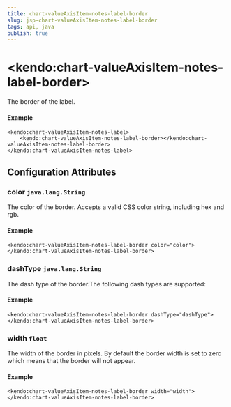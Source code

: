 ```yaml
---
title: chart-valueAxisItem-notes-label-border
slug: jsp-chart-valueAxisItem-notes-label-border
tags: api, java
publish: true
---
```


# \<kendo:chart-valueAxisItem-notes-label-border\>

The border of the label.

#### Example
    <kendo:chart-valueAxisItem-notes-label>
        <kendo:chart-valueAxisItem-notes-label-border></kendo:chart-valueAxisItem-notes-label-border>
    </kendo:chart-valueAxisItem-notes-label>

## Configuration Attributes

### color `java.lang.String`

The color of the border. Accepts a valid CSS color string, including hex and rgb.

#### Example
    <kendo:chart-valueAxisItem-notes-label-border color="color">
    </kendo:chart-valueAxisItem-notes-label-border>

### dashType `java.lang.String`

The dash type of the border.The following dash types are supported:

#### Example
    <kendo:chart-valueAxisItem-notes-label-border dashType="dashType">
    </kendo:chart-valueAxisItem-notes-label-border>

### width `float`

The width of the border in pixels. By default the border width is set to zero which means that the border will not appear.

#### Example
    <kendo:chart-valueAxisItem-notes-label-border width="width">
    </kendo:chart-valueAxisItem-notes-label-border>

 
